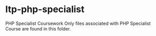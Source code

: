 # ltp-php-specialist
PHP Specialist Coursework
Only files associated with PHP Specialist Course are found in this folder.
